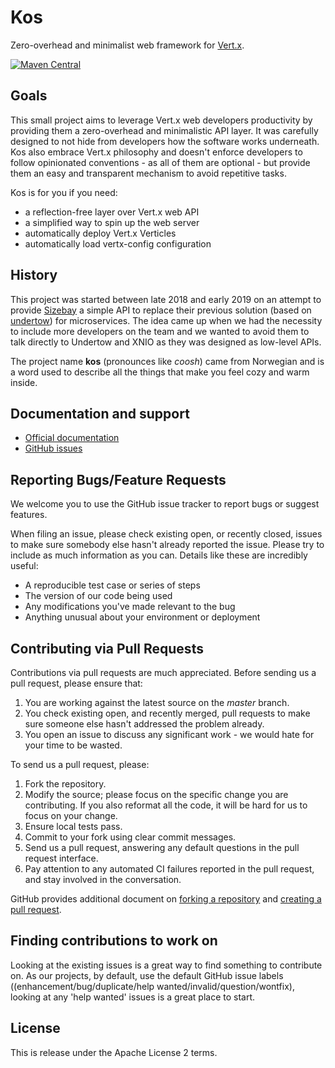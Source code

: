 # Kos
Zero-overhead and minimalist web framework for [Vert.x](https://vertx.io/).

[![Maven Central](https://maven-badges.herokuapp.com/maven-central/io.skullabs.kos/kos-core/badge.svg?style=flat-square&logo=appveyor)](https://maven-badges.herokuapp.com/maven-central/io.skullabs.kos/kos-core)

## Goals
This small project aims to leverage Vert.x web developers productivity by providing them
a zero-overhead and minimalistic API layer. It was carefully designed to not hide
from developers how the software works underneath. Kos also embrace Vert.x philosophy
and doesn't enforce developers to follow opinionated conventions - as all of them are
optional - but provide them an easy and transparent mechanism to avoid repetitive tasks.

Kos is for you if you need:
- a reflection-free layer over Vert.x web API
- a simplified way to spin up the web server
- automatically deploy Vert.x Verticles
- automatically load vertx-config configuration

## History
This project was started between late 2018 and early 2019 on an attempt to provide
[Sizebay](https://sizebay.com) a simple API to replace their previous solution
(based on [undertow](https://undertow.io)) for microservices. The idea came up
when we had the necessity to include more developers on the team and we wanted
to avoid them to talk directly to Undertow and XNIO as they was designed as
low-level APIs.

The project name **kos** (pronounces like _coosh_) came from Norwegian and is
a word used to describe all the things that make you feel cozy and warm inside.

## Documentation and support
- [Official documentation](https://skullabs.github.io/kos/)
- [GitHub issues](https://github.com/skullabs/kos/issues)

## Reporting Bugs/Feature Requests
We welcome you to use the GitHub issue tracker to report bugs or suggest features.

When filing an issue, please check existing open, or recently closed, issues to make sure somebody else hasn't already
reported the issue. Please try to include as much information as you can. Details like these are incredibly useful:

* A reproducible test case or series of steps
* The version of our code being used
* Any modifications you've made relevant to the bug
* Anything unusual about your environment or deployment


## Contributing via Pull Requests
Contributions via pull requests are much appreciated. Before sending us a pull request, please ensure that:

1. You are working against the latest source on the *master* branch.
2. You check existing open, and recently merged, pull requests to make sure someone else hasn't addressed the problem already.
3. You open an issue to discuss any significant work - we would hate for your time to be wasted.

To send us a pull request, please:

1. Fork the repository.
2. Modify the source; please focus on the specific change you are contributing. If you also reformat all the code, it will be hard for us to focus on your change.
3. Ensure local tests pass.
4. Commit to your fork using clear commit messages.
5. Send us a pull request, answering any default questions in the pull request interface.
6. Pay attention to any automated CI failures reported in the pull request, and stay involved in the conversation.

GitHub provides additional document on [forking a repository](https://help.github.com/articles/fork-a-repo/) and
[creating a pull request](https://help.github.com/articles/creating-a-pull-request/).


## Finding contributions to work on
Looking at the existing issues is a great way to find something to contribute on. As our projects, by default, use the default GitHub issue labels ((enhancement/bug/duplicate/help wanted/invalid/question/wontfix), looking at any 'help wanted' issues is a great place to start.

## License
This is release under the Apache License 2 terms.
